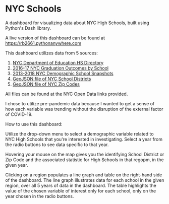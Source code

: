 # NYC Schools
 
A dashboard for visualizing data about NYC High Schools, built using Python's Dash library.

A live version of this dashboard can be found at https://rb2661.pythonanywhere.com

This dashboard utilizes data from 5 sources:

1. [NYC Department of Education HS Directory](https://data.cityofnewyork.us/Education/2021-DOE-High-School-Directory/8b6c-7uty)
2. [2016-17 NYC Graduation Outcomes by School](https://data.cityofnewyork.us/Education/2016-2017-Graduation-Outcomes-School/nb39-jx2v)
3. [2013-2018 NYC Demographic School Snapshots](https://data.cityofnewyork.us/Education/2013-2018-Demographic-Snapshot-School/s52a-8aq6)
4. [GeoJSON file of NYC School Districts](https://data.cityofnewyork.us/Education/School-Districts/r8nu-ymqj)
5. [GeoJSON file of NYC Zip Codes](https://data.cityofnewyork.us/widgets/i8iw-xf4u)

All files can be found at the NYC Open Data links provided.

I chose to utilize pre-pandemic data because I wanted to get a sense of how each variable was trending without the disruption of the external factor of COVID-19.

How to use this dashboard:

Utilize the drop-down menu to select a demographic variable related to NYC High Schools that you're interested in investigating. Select a year from the radio buttons to see data specific to that year.

Hovering your mouse on the map gives you the identifying School District or Zip Code and the associated statistic for High Schools in that regopm, in the given year.

Clicking on a region populates a line graph and table on the right-hand side of the dashboard. The line graph illustrates data for each school in the given region, over all 5 years of data in the dashboard. The table highlights the value of the chosen variable of interest only for each school, only on the year chosen in the radio buttons.
